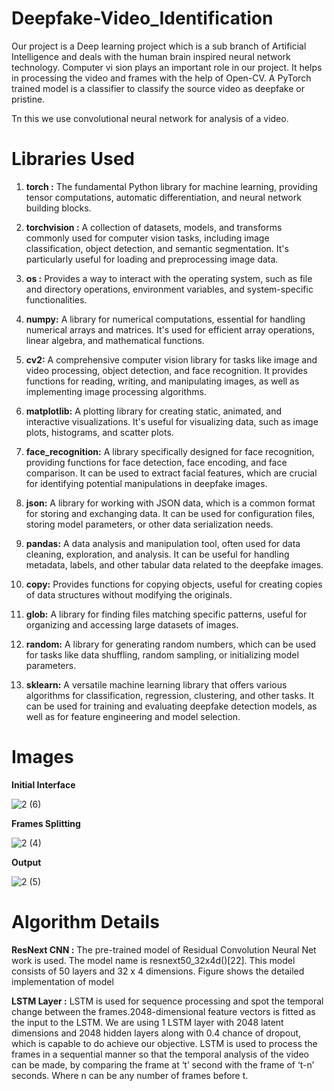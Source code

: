 # Deepfake-Video_Identification
  Our project is a Deep learning project which is a sub branch of Artificial Intelligence
 and deals with the human brain inspired neural network technology. Computer vi
sion plays an important role in our project. It helps in processing the video and
 frames with the help of Open-CV. A PyTorch trained model is a classifier to classify
 the source video as deepfake or pristine.

 Tn this we use convolutional neural network for analysis of a video.

 # Libraries Used
 1. **torch :**  The fundamental Python library for machine learning, providing tensor computations, automatic differentiation, and neural network building blocks.

 2. **torchvision :** A collection of datasets, models, and transforms commonly used for computer vision tasks, including image classification, object detection, and semantic segmentation. It's particularly useful for loading and preprocessing image data.

 3. **os :** Provides a way to interact with the operating system, such as file and directory operations, environment variables, and system-specific functionalities.

 4. **numpy:** A library for numerical computations, essential for handling numerical arrays and matrices. It's used for efficient array operations, linear algebra, and mathematical functions.

 5. **cv2:** A comprehensive computer vision library for tasks like image and video processing, object detection, and face recognition. It provides functions for reading, writing, and manipulating images, as well as implementing image processing algorithms.

 6. **matplotlib:** A plotting library for creating static, animated, and interactive visualizations. It's useful for visualizing data, such as image plots, histograms, and scatter plots.

 7. **face_recognition:** A library specifically designed for face recognition, providing functions for face detection, face encoding, and face comparison. It can be used to extract facial features, which are crucial for identifying potential manipulations in deepfake images.

 8. **json:** A library for working with JSON data, which is a common format for storing and exchanging data. It can be used for configuration files, storing model parameters, or other data serialization needs.

 9. **pandas:** A data analysis and manipulation tool, often used for data cleaning, exploration, and analysis. It can be useful for handling metadata, labels, and other tabular data related to the deepfake images.

 10. **copy:** Provides functions for copying objects, useful for creating copies of data structures without modifying the originals.

 11. **glob:** A library for finding files matching specific patterns, useful for organizing and accessing large datasets of images.

 12. **random:** A library for generating random numbers, which can be used for tasks like data shuffling, random sampling, or initializing model parameters.

 13. **sklearn:** A versatile machine learning library that offers various algorithms for classification, regression, clustering, and other tasks. It can be used for training and evaluating deepfake detection models, as well as for feature engineering and model selection.

# Images

**Initial Interface**


![2 (6)](https://github.com/user-attachments/assets/a31d91c3-2064-458f-aeb8-009ca0c6b1ea)



**Frames Splitting**


![2 (4)](https://github.com/user-attachments/assets/0c5ab52a-0806-4639-bf5d-06a8e2e57946)



**Output**



![2 (5)](https://github.com/user-attachments/assets/ffd2c77e-a2ad-47f9-8fca-aef9b786e2b4)


# Algorithm Details

 **ResNext CNN :** The pre-trained model of Residual Convolution Neural Net
work is used. The model name is resnext50_32x4d()[22]. This model consists
 of 50 layers and 32 x 4 dimensions. Figure shows the detailed implementation
 of model

 **LSTM Layer :** LSTM is used for sequence processing and spot the temporal
 change between the frames.2048-dimensional feature vectors is fitted as the
 input to the LSTM. We are using 1 LSTM layer with 2048 latent dimensions
 and 2048 hidden layers along with 0.4 chance of dropout, which is capable to
 do achieve our objective. LSTM is used to process the frames in a sequential
 manner so that the temporal analysis of the video can be made, by comparing
 the frame at ‘t’ second with the frame of ‘t-n’ seconds. Where n can be any
 number of frames before t.

